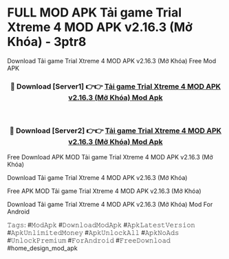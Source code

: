 # FULL MOD APK Tải game Trial Xtreme 4 MOD APK v2.16.3 (Mở Khóa) - 3ptr8
Download Tải game Trial Xtreme 4 MOD APK v2.16.3 (Mở Khóa) Free Mod APK

<div align="center">
<h3>🔴 Download [Server1] 👉👉 <a href="https://apk-comot.site?title=Tải_game_Trial_Xtreme_4_MOD_APK_v2.16.3_(Mở_Khóa)">Tải game Trial Xtreme 4 MOD APK v2.16.3 (Mở Khóa) Mod Apk</a></h3><br>

<h3>🔴 Download [Server2] 👉👉 <a href="https://apk-comot.site?title=Tải_game_Trial_Xtreme_4_MOD_APK_v2.16.3_(Mở_Khóa)">Tải game Trial Xtreme 4 MOD APK v2.16.3 (Mở Khóa) Mod Apk</a></h3>
</div>


Free Download APK MOD Tải game Trial Xtreme 4 MOD APK v2.16.3 (Mở Khóa)

Download Tải game Trial Xtreme 4 MOD APK v2.16.3 (Mở Khóa) 

Free APK MOD Tải game Trial Xtreme 4 MOD APK v2.16.3 (Mở Khóa) 

Download Tải game Trial Xtreme 4 MOD APK v2.16.3 (Mở Khóa) Mod For Android

𝚃𝚊𝚐𝚜: #𝙼𝚘𝚍𝙰𝚙𝚔 #𝙳𝚘𝚠𝚗𝚕𝚘𝚊𝚍𝙼𝚘𝚍𝙰𝚙𝚔 #𝙰𝚙𝚔𝙻𝚊𝚝𝚎𝚜𝚝𝚅𝚎𝚛𝚜𝚒𝚘𝚗 #𝙰𝚙𝚔𝚄𝚗𝚕𝚒𝚖𝚒𝚝𝚎𝚍𝙼𝚘𝚗𝚎𝚢 #𝙰𝚙𝚔𝚄𝚗𝚕𝚘𝚌𝚔𝙰𝚕𝚕 #𝙰𝚙𝚔𝙽𝚘𝙰𝚍𝚜 #𝚄𝚗𝚕𝚘𝚌𝚔𝙿𝚛𝚎𝚖𝚒𝚞𝚖 #𝙵𝚘𝚛𝙰𝚗𝚍𝚛𝚘𝚒𝚍 #𝙵𝚛𝚎𝚎𝙳𝚘𝚠𝚗𝚕𝚘𝚊𝚍 #home_design_mod_apk
